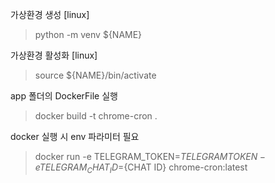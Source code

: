 가상환경 생성 [linux]
> python -m venv ${NAME}

가상환경 활성화 [linux]
> source ${NAME}/bin/activate

app 폴더의 DockerFile 실행
> docker build -t chrome-cron .

docker 실행 시 env 파라미터 필요
> docker run -e TELEGRAM_TOKEN=${TELEGRAM TOKEN} -e TELEGRAM_CHAT_ID=${CHAT ID} chrome-cron:latest

